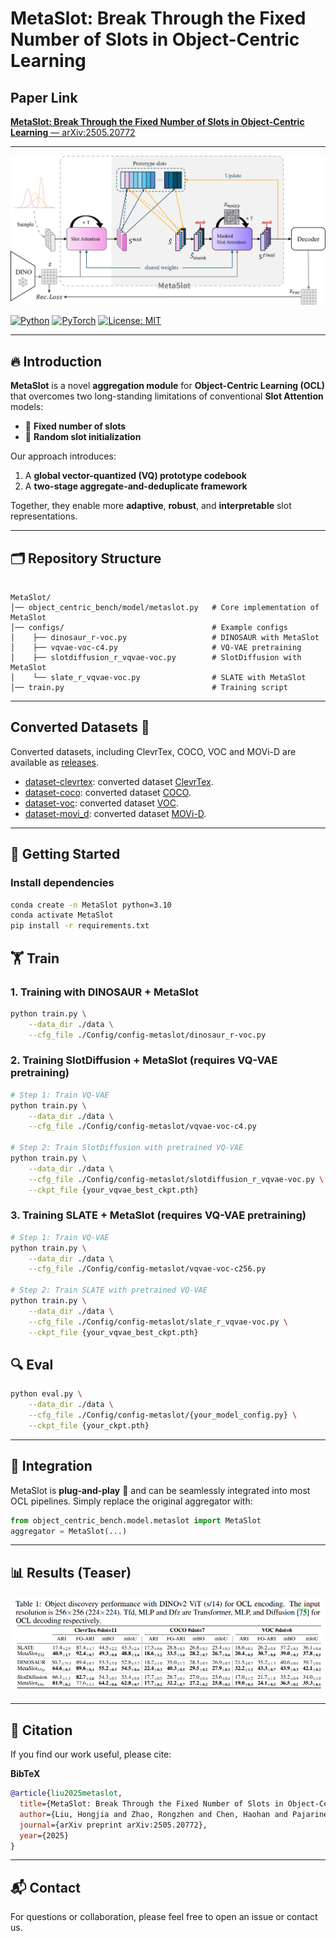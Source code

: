 
# MetaSlot: Break Through the Fixed Number of Slots in Object-Centric Learning

##  Paper Link  

[**MetaSlot: Break Through the Fixed Number of Slots in Object-Centric Learning** — arXiv:2505.20772](https://arxiv.org/abs/2505.20772)  

---
<p align="center">
  <img src="imgs/model.jpg" width="600">
</p>

[![Python](https://img.shields.io/badge/python-3.9%2B-blue.svg)]()
[![PyTorch](https://img.shields.io/badge/pytorch-1.12%2B-orange.svg)]()
[![License: MIT](https://img.shields.io/badge/license-MIT-green.svg)]()

---

## 🔥 Introduction  

**MetaSlot** is a novel **aggregation module** for **Object-Centric Learning (OCL)** that overcomes two long-standing limitations of conventional **Slot Attention** models:  

- 🚫 **Fixed number of slots**  
- 🎲 **Random slot initialization**  

Our approach introduces:  
1. A **global vector-quantized (VQ) prototype codebook**  
2. A **two-stage aggregate-and-deduplicate framework**  

Together, they enable more **adaptive**, **robust**, and **interpretable** slot representations.  

---

## 🗂️ Repository Structure  

```

MetaSlot/
│── object_centric_bench/model/metaslot.py   # Core implementation of MetaSlot
│── configs/                                 # Example configs
│    ├── dinosaur_r-voc.py                   # DINOSAUR with MetaSlot
│    ├── vqvae-voc-c4.py                     # VQ-VAE pretraining
│    ├── slotdiffusion_r_vqvae-voc.py        # SlotDiffusion with MetaSlot
│    └── slate_r_vqvae-voc.py                # SLATE with MetaSlot
│── train.py                                 # Training script

````

---
## Converted Datasets 🚀

Converted datasets, including ClevrTex, COCO, VOC and MOVi-D are available as [releases](https://github.com/Genera1Z/VQ-VFM-OCL/releases).
- [dataset-clevrtex](https://github.com/Genera1Z/VQ-VFM-OCL/releases/tag/dataset-clevrtex): converted dataset [ClevrTex](https://www.robots.ox.ac.uk/~vgg/data/clevrtex).
- [dataset-coco](https://github.com/Genera1Z/VQ-VFM-OCL/releases/tag/dataset-coco): converted dataset [COCO](https://cocodataset.org).
- [dataset-voc](https://github.com/Genera1Z/VQ-VFM-OCL/releases/tag/dataset-voc): converted dataset [VOC](http://host.robots.ox.ac.uk/pascal/VOC).
- [dataset-movi_d](https://github.com/Genera1Z/VQ-VFM-OCL/releases/tag/dataset-movi_d): converted dataset [MOVi-D](https://github.com/google-research/kubric/blob/main/challenges/movi).

---

## 🚀 Getting Started  

### Install dependencies  

```bash
conda create -n MetaSlot python=3.10
conda activate MetaSlot
pip install -r requirements.txt
````

## 🏋️ Train

### 1. Training with DINOSAUR + MetaSlot

```bash
python train.py \
    --data_dir ./data \
    --cfg_file ./Config/config-metaslot/dinosaur_r-voc.py
```

### 2. Training SlotDiffusion + MetaSlot (requires VQ-VAE pretraining)

```bash
# Step 1: Train VQ-VAE
python train.py \
    --data_dir ./data \
    --cfg_file ./Config/config-metaslot/vqvae-voc-c4.py

# Step 2: Train SlotDiffusion with pretrained VQ-VAE
python train.py \
    --data_dir ./data \
    --cfg_file ./Config/config-metaslot/slotdiffusion_r_vqvae-voc.py \
    --ckpt_file {your_vqvae_best_ckpt.pth}
```

### 3. Training SLATE + MetaSlot (requires VQ-VAE pretraining)

```bash
# Step 1: Train VQ-VAE
python train.py \
    --data_dir ./data \
    --cfg_file ./Config/config-metaslot/vqvae-voc-c256.py

# Step 2: Train SLATE with pretrained VQ-VAE
python train.py \
    --data_dir ./data \
    --cfg_file ./Config/config-metaslot/slate_r_vqvae-voc.py \
    --ckpt_file {your_vqvae_best_ckpt.pth}
```

## 🔍 Eval

```bash
python eval.py \
    --data_dir ./data \
    --cfg_file ./Config/config-metaslot/{your_model_config.py} \
    --ckpt_file {your_ckpt.pth}
```

---

## 🧩 Integration

MetaSlot is **plug-and-play** 🔌 and can be seamlessly integrated into most OCL pipelines.
Simply replace the original aggregator with:

```python
from object_centric_bench.model.metaslot import MetaSlot
aggregator = MetaSlot(...)
```

---

## 📊 Results (Teaser)
![alt text](imgs/result.png)


---

## 📄 Citation

If you find our work useful, please cite:  

**BibTeX**  
```bibtex
@article{liu2025metaslot,
  title={MetaSlot: Break Through the Fixed Number of Slots in Object-Centric Learning},
  author={Liu, Hongjia and Zhao, Rongzhen and Chen, Haohan and Pajarinen, Joni},
  journal={arXiv preprint arXiv:2505.20772},
  year={2025}
}

```

---

## 📬 Contact

For questions or collaboration, please feel free to open an issue or contact us.
